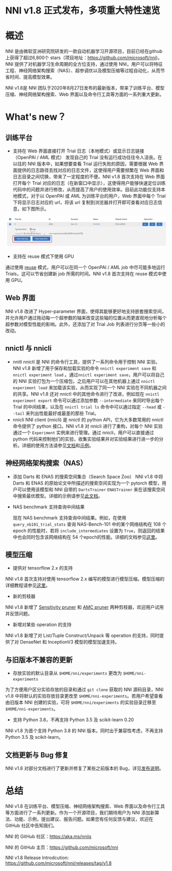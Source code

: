 # NNI v1.8 正式发布，多项重大特性速览
# 概述
NNI 是由微软亚洲研究院研发的一款自动机器学习开源项目，目前已经在github上获得了超过6,800个 stars（项目地址：https://github.com/microsoft/nni)。NNI 提供了对机器学习生命周期的全方位支持，通过使用 NNI，用户可以将特征工程、神经网络架构搜索（NAS）、超参调优以及模型压缩等过程自动化，从而节省时间、提高模型效果。

NNI v1.8是 NNI 团队于2020年8月27日发布的最新版本，带来了训练平台、模型压缩、神经网络架构搜索、Web 界面以及命令行工具等方面的一系列重大更新。
# What's new？
## 训练平台

* 支持在 Web 界面直接打开 Trial 日志（本地模式）或显示日志链接（OpenPAI / AML 模式）
发现自己的 Trial 没有运行成功往往令人沮丧。在以往的 NNI 版本中，如果想要查看 Trial 运行失败的原因，需要根据 Web 界面提供的日志路径去找对应的日志文件，这使得用户需要频繁在 Web 界面和日志目录之间切换，带来了一定程度的不便。NNI v1.8 首次支持在 Web 界面打开每个 Trial 对应的日志（在新窗口中显示），这使得用户能够快速定位训练代码中的问题并进行修改，从而提高了用户的使用效率。目前此功能仅支持本地模式，对于以 OpenPAI 或 AML 为训练平台的用户，Web 界面中每个 Trial 下将显示日志对应的 url，将该 url 复制到浏览器并打开即可查看对应日志信息，如下图所示。

![local_mode](img/local_mode.png)

* 支持在 reuse 模式下使用 GPU

通过使用 [reuse](https://nni.readthedocs.io/en/latest/Tutorial/ExperimentConfig.html#reuse) 模式，用户可以在同一个 OpenPAI / AML job 中尽可能多地运行 Trials，这可以节省创建新 job 所需的时间。NNI v1.8 首次支持在 reuse 模式中使用 GPU。

## Web 界面

NNI v1.8 改进了 Hyper-parameter 界面，使得其能够更好地支持嵌套搜索空间，并允许用户通过拖动每一个超参数的轴来改变这些轴的位置从而更直观地分析每个超参数对模型性能的影响。此外，还添加了对 Trial Job 列表进行分页等一些小的改动。

## nnictl 与 nnicli

* nnitl
nnictl 是 NNI 的命令行工具，提供了一系列命令用于控制 NNI 实验。NNI v1.8 新增了用于保存和加载实验的命令 `nnictl experiment save` 和 `nnictl experiment load` 。通过`nnictl experiment save`，用户可以将自己的 NNI 实验打包为一个压缩包，之后用户可以在其他机器上通过 `nnictl experiment load` 来加载该实验，从而实现了同一个 NNI 实验在不同机器之间的共享。NNI v1.8 还对 nnictl 中的其他命令进行了改进，例如现在 `nnictl experiment export` 命令可以通过添加参数 `--intermediate` 来同时导出每个 Trial 的中间结果，以及在 `nnictl trial ls` 命令中可以通过指定 `--head` 或 `--tail` 来列出性能最好或最差的那些 Trial。
* nnicli
NNI client (nnicli) 是 nnictl 的 python API，它为大多数常用的 nnictl 命令提供了 python 接口。NNI v1.8 对 nnicli 进行了重构，对每个 NNI 实验通过一个 `Experiment` 实例来进行管理。通过 nnicli，用户可以直接通过 python 代码来控制他们的实验，收集实验结果并对实验结果进行进一步的分析。详细的使用方法请参见[文档](https://nni.readthedocs.io/en/latest/nnicli_ref.html)和[示例](https://github.com/microsoft/nni/blob/master/examples/notebooks/retrieve_nni_info_with_python.ipynb)。

## 神经网络架构搜索（NAS）

* 添加 Darts 和 ENAS 的搜索空间集合（Search Space Zoo）
  NNI v1.8 中将 Darts 和 ENAS 的原始论文中所描述的搜索空间实现为一个 pytorch 模型，用户可以使用该模型和 NNI 自带的 `DartsTrainer` `ENASTrainer` 来在该搜索空间中搜索最优模型。详细的示例请参见[此文档](https://nni.readthedocs.io/en/latest/NAS/SearchSpaceZoo.html)。

* NAS benchmark 支持查询中间结果

  现在 NAS benchmark 支持查询中间结果。例如，在使用 `query_nb101_trial_stats` 查询 NAS-Bench-101 中的某个网络结构在 108 个 epoch 的性能时，若将 `include_intermediates` 设置为 `True`，则返回的结果中也会同时包含该网络结构在 54 个epoch的性能。详细的文档参见[这里](https://nni.readthedocs.io/en/latest/NAS/Benchmarks.html)。

## 模型压缩
* 提供对 tensorflow 2.x 的支持

NNI v1.8 首次支持对使用 tensorflow 2.x 编写的模型进行模型压缩。模型压缩的详细教程请参见[这里](https://nni.readthedocs.io/en/latest/model_compression.html)。

* 新的剪枝器

NNI v1.8 新增了 [Sensitivity pruner](https://github.com/microsoft/nni/blob/v1.8/docs/en_US/Compressor/Pruner.md#sensitivity-pruner) 和 [AMC pruner](https://github.com/microsoft/nni/blob/v1.8/docs/en_US/Compressor/Pruner.md) 两种剪枝器，欢迎用户试用并反馈问题。

* 新增对某些 operation 的支持

NNI v1.8 新增了对 List/Tuple Construct/Unpack 等 operation 的支持，同时提供了对 DenseNet 和 InceptionV3 模型的模型加速支持。

## 与旧版本不兼容的更新

* 存放实验的默认目录从 `$HOME/nni/experiments` 更改为 `$HOME/nni-experiments`

为了方便用户区分实验存放的目录和通过 `git clone` 获取的 NNI 源码目录，NNI v1.8 中将默认的实验存放目录更改至 `$HOME/nni-experiments`。若用户希望查看由旧版本 NNI 创建的实验，可将 `$HOME/nni/experiments` 的实验目录迁移至 `$HOME/nni-experiments`。

* 支持 Python 3.8，不再支持 Python 3.5 及 scikit-learn 0.20

NNI v1.8 为首个支持 Python 3.8 的 NNI 版本。同时出于兼容性考虑，不再支持 Python 3.5 及 scikit-learn。

## 文档更新与 Bug 修复

NNI v1.8 对部分文档进行了更新并修复了某些之前版本的 Bug，详见[发布说明](https://github.com/microsoft/nni/releases/tag/v1.8)。
# 总结
NNI v1.8 在训练平台、模型压缩、神经网络架构搜索、Web 界面以及命令行工具等方面进行了一系列更新。作为一个开源项目，我们期待用户为 NNI 添加新算法、功能、示例，提出建议、报告问题。如果您有任何反馈与建议，欢迎在 GitHub 社区中告知我们。

NNI 的 GitHub 社区：https://aka.ms/nniis

NNI 的 GitHub 主页：https://github.com/microsoft/nni

NNI v1.8 Release Introdcution: https://github.com/microsoft/nni/releases/tag/v1.8
